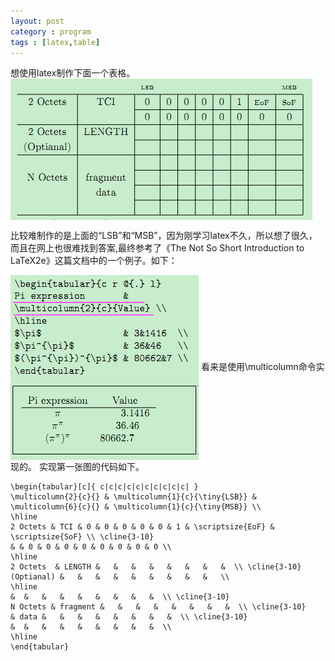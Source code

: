 ```yaml
---
layout: post
category : program
tags : [latex,table]
---
```

想使用latex制作下面一个表格。
<img src = "./image/latex2.bmp" align = "center" >

比较难制作的是上面的“LSB”和“MSB”，因为刚学习latex不久，所以想了很久，
而且在网上也很难找到答案,最终参考了《The Not So Short Introduction to 
LaTeX2e》这篇文档中的一个例子。如下：

<img src = "./image/latex1.bmp" align = "center" >
看来是使用\multicolumn命令实现的。
实现第一张图的代码如下。

	\begin{tabular}[c]{ c|c|c|c|c|c|c|c|c|c| }
	\multicolumn{2}{c}{} & \multicolumn{1}{c}{\tiny{LSB}} & \multicolumn{6}{c}{} & \multicolumn{1}{c}{\tiny{MSB}} \\
	\hline
	2 Octets & TCI & 0 & 0 & 0 & 0 & 0 & 1 & \scriptsize{EoF} & \scriptsize{SoF} \\ \cline{3-10}
	& & 0 & 0 & 0 & 0 & 0 & 0 & 0 & 0 \\
	\hline
	2 Octets  & LENGTH &   &   &   &   &   &   &   &  \\ \cline{3-10}
	(Optianal) &   &   &   &   &   &   &   &   &   \\
	\hline
	&  &   &   &   &   &   &   &   &  \\ \cline{3-10}
	N Octets & fragment &   &   &   &   &   &   &   &  \\ \cline{3-10}
	& data &   &   &   &   &   &   &   &  \\ \cline{3-10}
	&  &   &   &   &   &   &   &   &  \\
	\hline
	\end{tabular}
